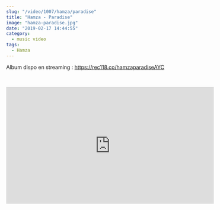 ```yaml
--- 
slug: "/video/1007/hamza/paradise"
title: "Hamza - Paradise"
image: "hamza-paradise.jpg"
date: "2019-02-17 14:44:55"
category:
  - music video
tags:
  - Hamza
---
```

<p>Album dispo en streaming : <a href="https://www.youtube.com/redirect?v=UTh1RrimJOM&redir_token=Wjj9UF0Ykv9cKzc9l5VRS6Hg7Q98MTU1MDQ5NjYwMkAxNTUwNDEwMjAy&event=video_description&q=https%3A%2F%2Frec118.co%2FhamzaparadiseAYC" target="_blank">https://rec118.co/hamzaparadiseAYC</a></p><br/><p><iframe width="560" height="315" src="https://www.youtube.com/embed/UTh1RrimJOM" frameborder="0" allow="accelerometer; autoplay; encrypted-media; gyroscope; picture-in-picture" allowfullscreen></iframe></p>